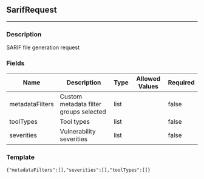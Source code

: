 ## SarifRequest
---
### Description
SARIF file generation request
### Fields
| Name | Description | Type | Allowed Values | Required |
| ---- | ----------- | ---- | -------------- | -------- |
| metadataFilters | Custom metadata filter groups selected | list |  | false |
| toolTypes | Tool types | list |  | false |
| severities | Vulnerability severities | list |  | false |
### Template
```
{"metadataFilters":[],"severities":[],"toolTypes":[]}
```
